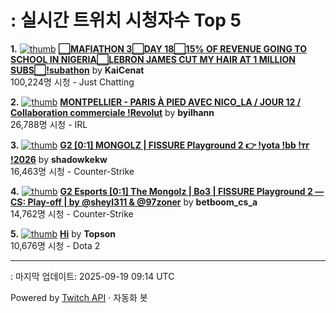 # : 실시간 트위치 시청자수 Top 5

**1.** [![thumb](https://static-cdn.jtvnw.net/previews-ttv/live_user_kaicenat-320x180.jpg)](https://twitch.tv/KaiCenat)
**[⬜MAFIATHON 3⬜DAY 18⬜15% OF REVENUE GOING TO SCHOOL IN NIGERIA⬜LEBRON JAMES CUT MY HAIR AT 1 MILLION SUBS⬜!subathon](https://twitch.tv/KaiCenat)** by **KaiCenat**<br>100,224명 시청  - Just Chatting

**2.** [![thumb](https://static-cdn.jtvnw.net/previews-ttv/live_user_byilhann-320x180.jpg)](https://twitch.tv/byilhann)
**[MONTPELLIER - PARIS À PIED AVEC NICO_LA / JOUR 12 / Collaboration commerciale !Revolut](https://twitch.tv/byilhann)** by **byilhann**<br>26,788명 시청  - IRL

**3.** [![thumb](https://static-cdn.jtvnw.net/previews-ttv/live_user_shadowkekw-320x180.jpg)](https://twitch.tv/shadowkekw)
**[G2 [0:1] MONGOLZ | FISSURE Playground 2  👉 !yota !bb !тг !2026](https://twitch.tv/shadowkekw)** by **shadowkekw**<br>16,463명 시청  - Counter-Strike

**4.** [![thumb](https://static-cdn.jtvnw.net/previews-ttv/live_user_betboom_cs_a-320x180.jpg)](https://twitch.tv/betboom_cs_a)
**[G2 Esports [0:1] The Mongolz | Bo3 | FISSURE Playground 2 — CS: Play-off | by @sheyl311 & @97zoner](https://twitch.tv/betboom_cs_a)** by **betboom_cs_a**<br>14,762명 시청  - Counter-Strike

**5.** [![thumb](https://static-cdn.jtvnw.net/previews-ttv/live_user_topson-320x180.jpg)](https://twitch.tv/Topson)
**[Hi](https://twitch.tv/Topson)** by **Topson**<br>10,676명 시청  - Dota 2


---
: 마지막 업데이트: 2025-09-19 09:14 UTC

Powered by [Twitch API](https://dev.twitch.tv/docs/api/reference) · 자동화 봇